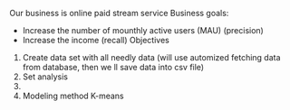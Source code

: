 Our business is online  paid stream service 
Business goals: 
 - Increase the number of mounthly active users (MAU) (precision)
 - Increase the income (recall)
 Objectives
  1. Create data set with all needly data (will use automized fetching  data from database, then we ll save data into csv file)
  2. Set analysis
  3. 
  4. Modeling method K-means
